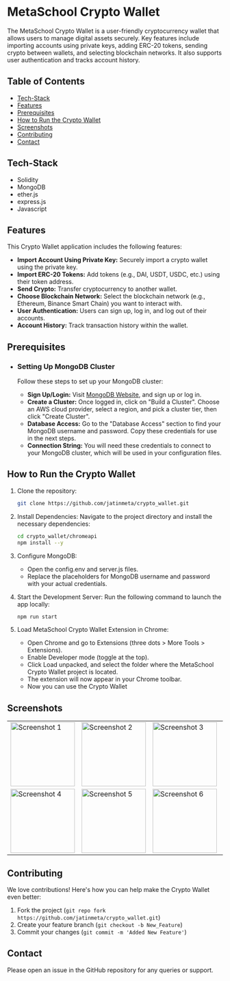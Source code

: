 # MetaSchool Crypto Wallet
The MetaSchool Crypto Wallet is a user-friendly cryptocurrency wallet that allows users to manage digital assets securely. Key features include importing accounts using private keys, adding ERC-20 tokens, sending crypto between wallets, and selecting blockchain networks. It also supports user authentication and tracks account history.


## Table of Contents

- [Tech-Stack](tech-stack)
- [Features](#features)
- [Prerequisites](#prerequisites)
- [How to Run the Crypto Wallet](#how-to-run-the-crypto-wallet)
- [Screenshots](#screenshots)
- [Contributing](#contributing)
- [Contact](#contact)

## Tech-Stack
- Solidity
- MongoDB
- ether.js
- express.js
- Javascript 

## Features
This Crypto Wallet application includes the following features:

- **Import Account Using Private Key:** Securely import a crypto wallet using the private key.
- **Import ERC-20 Tokens:** Add tokens (e.g., DAI, USDT, USDC, etc.) using their token address.
- **Send Crypto:** Transfer cryptocurrency to another wallet.
- **Choose Blockchain Network:** Select the blockchain network (e.g., Ethereum, Binance Smart Chain) you want to interact with.
- **User Authentication:** Users can sign up, log in, and log out of their accounts.
- **Account History:** Track transaction history within the wallet.


## Prerequisites
- ### Setting Up MongoDB Cluster
    Follow these steps to set up your MongoDB cluster:
    
    - **Sign Up/Login:** Visit [MongoDB Website](https://www.mongodb.com/), and sign up or log in.
    - **Create a Cluster:** Once logged in, click on "Build a Cluster". Choose an AWS cloud provider, select a region, and pick a cluster tier, then click "Create Cluster".
    - **Database Access:** Go to the "Database Access" section to find your MongoDB username and password. Copy these credentials for use in the next steps.
    - **Connection String:** You will need these credentials to connect to your MongoDB cluster, which will be used in your configuration files.

## How to Run the Crypto Wallet
1. Clone the repository:
    ```bash
    git clone https://github.com/jatinmeta/crypto_wallet.git
    ```
2. Install Dependencies: Navigate to the project directory and install the necessary dependencies:
    ```bash
    cd crypto_wallet/chromeapi
    npm install --y
    ```
3. Configure MongoDB:
      - Open the config.env and server.js files.
      - Replace the placeholders for MongoDB username and password with your actual credentials.

4. Start the Development Server: Run the following command to launch the app locally:
    ```bash
    npm run start
    ```
5. Load MetaSchool Crypto Wallet Extension in Chrome:
    - Open Chrome and go to Extensions (three dots > More Tools > Extensions).
    - Enable Developer mode (toggle at the top).
    - Click Load unpacked, and select the folder where the MetaSchool Crypto Wallet project is located.
    - The extension will now appear in your Chrome toolbar.
    - Now you can use the Crypto Wallet

## Screenshots

<table>
  <tr>
    <td><img src="https://github.com/user-attachments/assets/aff72ed9-d4f6-4de4-828b-e335d1a0d519" alt="Screenshot 1" width="150"></td>
    <td><img src="https://github.com/user-attachments/assets/9434899a-269f-494f-b131-222817b3cfba" alt="Screenshot 2" width="150"></td>
    <td><img src="https://github.com/user-attachments/assets/1d50448b-6cb1-41b8-bf0e-fdbe72be3816" alt="Screenshot 3" width="150"></td>
    <td><img src="https://github.com/user-attachments/assets/084886f3-32b3-4e21-9e47-20f1550fb5b2" alt="Screenshot 9" width="150"></td>
    <td><img src="https://github.com/user-attachments/assets/ca7afda5-cd0b-41cb-bc74-1a478733fd3a" alt="Screenshot 7" width="150"></td>
  </tr>
  <tr>
    <td><img src="https://github.com/user-attachments/assets/77d88cf8-9d9f-48ca-93f7-dbe7d0e3681a" alt="Screenshot 4" width="150"></td>
    <td><img src="https://github.com/user-attachments/assets/292c83f8-8d8c-4681-ab52-fb73f374fba4" alt="Screenshot 5" width="150"></td>
    <td><img src="https://github.com/user-attachments/assets/fbce9cf5-6fb2-4d47-adec-9b36d2c80cc0" alt="Screenshot 6" width="150"></td>
    <td><img src="https://github.com/user-attachments/assets/8ab7cbc9-08e4-4c85-b717-1a6b23d4bc0b" alt="Screenshot 8" width="150"></td>
      <td><img src="https://github.com/user-attachments/assets/24257266-3e1d-43e3-98f9-c71c9454b1c3" alt="Screenshot 9" width="150"></td>

  </tr>

</table>














## Contributing

We love contributions! Here's how you can help make the Crypto Wallet even better:

1. Fork the project (`git repo fork https://github.com/jatinmeta/crypto_wallet.git`)
2. Create your feature branch (`git checkout -b New_Feature`)
3. Commit your changes (`git commit -m 'Added New Feature'`)

## Contact

Please open an issue in the GitHub repository for any queries or support.
